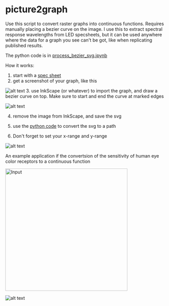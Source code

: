 # picture2graph

Use this script to convert raster graphs into continuous functions. Requires manually placing a bezier curve on the image. I use this to extract spectral response wavelengths from LED specsheets, but it can be used anywhere where the data for a graph you see can't be got, like when replicating published results.

The python code is in [process_bezier_svg.ipynb](../master/process_bezier_svg.ipynb)

How it works:
1. start with a [spec sheet](../master/334-15__T1C1-4WYA.pdf)
2. get a screenshot of your graph, like this

![alt text](../master/screenshot.png "Raster graph")
3. use InkScape (or whatever) to import the graph, and draw a bezier curve on top. Make sure to start and end the curve at marked edges

![alt text](../master/inkscape.png "Inkscape screenshot")

4. remove the image from InkScape, and save the svg

5. use the [python code](../master/process_bezier_svg.ipynb) to convert the svg to a path

6. Don't forget to set your x-range and y-range

![alt text](../master/result.png "Result")

An example application if the convertsion of the sensitivity of human eye color receptors to a continuous function

<img src="../master/human_vision_berkeley_cecilia77.png" alt="Input" width="381"/>

![alt text](../master/human_vision_berkeley_cecilia77_output.png "Output")
